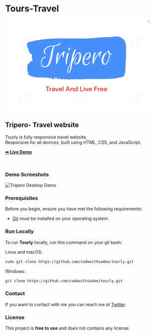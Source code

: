 # Tours-Travel
  
  <img src="./images/tripero.png" />

  <h2>Tripero- Travel website</h2>

  Tourly is fully responsive travel website, <br />Responsive for all devices, built using HTML, CSS, and JavaScript.

  <a href="https://codewithsadee.github.io/tourly/"><strong>➥ Live Demo</strong></a>

</div>

<br />

### Demo Screeshots

![Tripero Desktop Demo](./readme-images/desktop.png "Desktop Demo")

### Prerequisites

Before you begin, ensure you have met the following requirements:

* [Git](https://git-scm.com/downloads "Download Git") must be installed on your operating system.

### Run Locally

To run **Tourly** locally, run this command on your git bash:

Linux and macOS:

```bash
sudo git clone https://github.com/codewithsadee/tourly.git
```

Windows:

```bash
git clone https://github.com/codewithsadee/tourly.git
```

### Contact

If you want to contact with me you can reach me at [Twitter](https://www.twitter.com/codewithsadee).

### License

This project is **free to use** and does not contains any license.